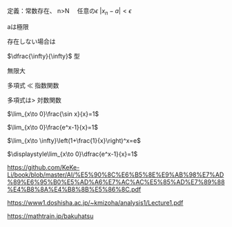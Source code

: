 
定義：常数存在、
n>N　
任意の$\epsilon$
$|x_n- a| < \epsilon$

aは極限

存在しない場合は


$\dfrac{\infty}{\infty}$ 型

無限大

多項式 ≪ 指数関数

多項式は> 対数関数



$\lim_{x\to 0}\frac{\sin x}{x}=1$


$\lim_{x\to 0}\frac{e^x-1}{x}=1$

$\lim_{x\to \infty}\left(1+\frac{1}{x}\right)^x=e$


$\displaystyle\lim_{x\to 0}\dfrac{e^x-1}{x}=1$

https://github.com/KeKe-Li/book/blob/master/AI/%E5%90%8C%E6%B5%8E%E9%AB%98%E7%AD%89%E6%95%B0%E5%AD%A6%E7%AC%AC%E5%85%AD%E7%89%88%E4%B8%8A%E4%B8%8B%E5%86%8C.pdf


https://www1.doshisha.ac.jp/~kmizoha/analysis1/Lecture1.pdf


https://mathtrain.jp/bakuhatsu
